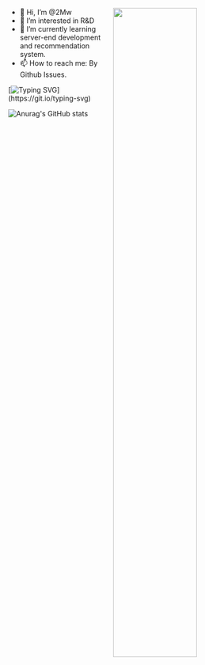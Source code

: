 [<img align="right" width="58%" src="https://github-readme-stats.vercel.app/api?username=2Mw&hide=prs&count_private=true&show_icons=false&bg_color=30,e96443,904e95&title_color=fff&text_color=fff">](https://github.com/2mw)
- 👋 Hi, I’m @2Mw
- 👀 I’m interested in R&D
- 🌱 I’m currently learning server-end development and recommendation system.
- 📫 How to reach me: By Github Issues.

[![Typing SVG](https://readme-typing-svg.herokuapp.com?color=%2336BCF7&center=true&vCenter=true&width=600&lines=Hi+there+👋,+I+am+2Mw.+Welcome+to+My+Github!)](https://git.io/typing-svg)

![Anurag's GitHub stats](https://github-readme-stats.vercel.app/api?username=2Mw&show_icons=true&theme=radical)
